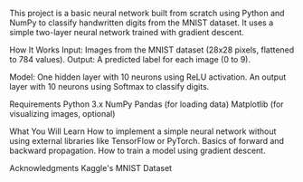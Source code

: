 
This project is a basic neural network built from scratch using Python and NumPy to classify handwritten digits from the MNIST dataset. It uses a simple two-layer neural network trained with gradient descent.

How It Works
Input: Images from the MNIST dataset (28x28 pixels, flattened to 784 values).
Output: A predicted label for each image (0 to 9).

Model:
One hidden layer with 10 neurons using ReLU activation.
An output layer with 10 neurons using Softmax to classify digits.

Requirements
Python 3.x
NumPy
Pandas (for loading data)
Matplotlib (for visualizing images, optional)

What You Will Learn
How to implement a simple neural network without using external libraries like TensorFlow or PyTorch.
Basics of forward and backward propagation.
How to train a model using gradient descent.

Acknowledgments
Kaggle's MNIST Dataset
